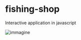 # fishing-shop
Interactive application in javascript

![immagine](https://user-images.githubusercontent.com/107358529/210267485-a2db5f88-44bc-4d24-b63a-80051e74672a.png)
